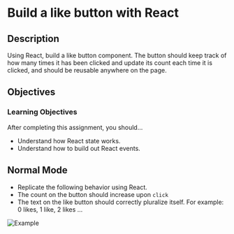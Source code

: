 # Build a like button with React

## Description
Using React, build a like button component. The button should keep track of how many times it has been clicked and update its count each time it is clicked, and should be reusable anywhere on the page.

## Objectives

### Learning Objectives

After completing this assignment, you should...

* Understand how React state works.
* Understand how to build out React events.

## Normal Mode
* Replicate the following behavior using React.
* The count on the button should increase upon `click`
* The text on the like button should correctly pluralize itself. For example: 0 likes, 1 like, 2 likes ...

![Example](https://raw.githubusercontent.com/tiy-lv-frontend-2015-10/Assignment-22/master/assets/likes.gif)